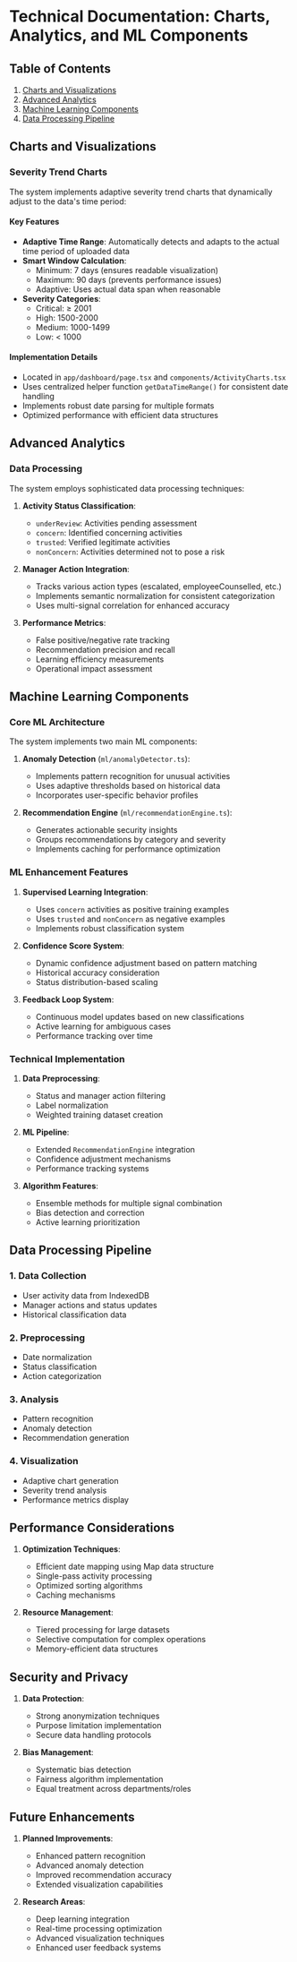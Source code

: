 # Technical Documentation: Charts, Analytics, and ML Components

## Table of Contents
1. [Charts and Visualizations](#charts-and-visualizations)
2. [Advanced Analytics](#advanced-analytics)
3. [Machine Learning Components](#machine-learning-components)
4. [Data Processing Pipeline](#data-processing-pipeline)

## Charts and Visualizations

### Severity Trend Charts
The system implements adaptive severity trend charts that dynamically adjust to the data's time period:

#### Key Features
- **Adaptive Time Range**: Automatically detects and adapts to the actual time period of uploaded data
- **Smart Window Calculation**:
  - Minimum: 7 days (ensures readable visualization)
  - Maximum: 90 days (prevents performance issues)
  - Adaptive: Uses actual data span when reasonable
- **Severity Categories**:
  - Critical: ≥ 2001
  - High: 1500-2000
  - Medium: 1000-1499
  - Low: < 1000

#### Implementation Details
- Located in `app/dashboard/page.tsx` and `components/ActivityCharts.tsx`
- Uses centralized helper function `getDataTimeRange()` for consistent date handling
- Implements robust date parsing for multiple formats
- Optimized performance with efficient data structures

## Advanced Analytics

### Data Processing
The system employs sophisticated data processing techniques:

1. **Activity Status Classification**:
   - `underReview`: Activities pending assessment
   - `concern`: Identified concerning activities
   - `trusted`: Verified legitimate activities
   - `nonConcern`: Activities determined not to pose a risk

2. **Manager Action Integration**:
   - Tracks various action types (escalated, employeeCounselled, etc.)
   - Implements semantic normalization for consistent categorization
   - Uses multi-signal correlation for enhanced accuracy

3. **Performance Metrics**:
   - False positive/negative rate tracking
   - Recommendation precision and recall
   - Learning efficiency measurements
   - Operational impact assessment

## Machine Learning Components

### Core ML Architecture
The system implements two main ML components:

1. **Anomaly Detection** (`ml/anomalyDetector.ts`):
   - Implements pattern recognition for unusual activities
   - Uses adaptive thresholds based on historical data
   - Incorporates user-specific behavior profiles

2. **Recommendation Engine** (`ml/recommendationEngine.ts`):
   - Generates actionable security insights
   - Groups recommendations by category and severity
   - Implements caching for performance optimization

### ML Enhancement Features

1. **Supervised Learning Integration**:
   - Uses `concern` activities as positive training examples
   - Uses `trusted` and `nonConcern` as negative examples
   - Implements robust classification system

2. **Confidence Score System**:
   - Dynamic confidence adjustment based on pattern matching
   - Historical accuracy consideration
   - Status distribution-based scaling

3. **Feedback Loop System**:
   - Continuous model updates based on new classifications
   - Active learning for ambiguous cases
   - Performance tracking over time

### Technical Implementation

1. **Data Preprocessing**:
   - Status and manager action filtering
   - Label normalization
   - Weighted training dataset creation

2. **ML Pipeline**:
   - Extended `RecommendationEngine` integration
   - Confidence adjustment mechanisms
   - Performance tracking systems

3. **Algorithm Features**:
   - Ensemble methods for multiple signal combination
   - Bias detection and correction
   - Active learning prioritization

## Data Processing Pipeline

### 1. Data Collection
- User activity data from IndexedDB
- Manager actions and status updates
- Historical classification data

### 2. Preprocessing
- Date normalization
- Status classification
- Action categorization

### 3. Analysis
- Pattern recognition
- Anomaly detection
- Recommendation generation

### 4. Visualization
- Adaptive chart generation
- Severity trend analysis
- Performance metrics display

## Performance Considerations

1. **Optimization Techniques**:
   - Efficient date mapping using Map data structure
   - Single-pass activity processing
   - Optimized sorting algorithms
   - Caching mechanisms

2. **Resource Management**:
   - Tiered processing for large datasets
   - Selective computation for complex operations
   - Memory-efficient data structures

## Security and Privacy

1. **Data Protection**:
   - Strong anonymization techniques
   - Purpose limitation implementation
   - Secure data handling protocols

2. **Bias Management**:
   - Systematic bias detection
   - Fairness algorithm implementation
   - Equal treatment across departments/roles

## Future Enhancements

1. **Planned Improvements**:
   - Enhanced pattern recognition
   - Advanced anomaly detection
   - Improved recommendation accuracy
   - Extended visualization capabilities

2. **Research Areas**:
   - Deep learning integration
   - Real-time processing optimization
   - Advanced visualization techniques
   - Enhanced user feedback systems 